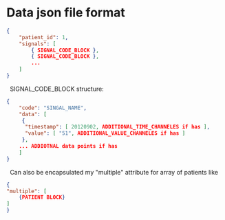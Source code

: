 # Data json file format
```json
{
	"patient_id": 1,
	"signals": [
		{ SIGNAL_CODE_BLOCK },
		{ SIGNAL_CODE_BLOCK },
		...
	]
}
```
 
SIGNAL_CODE_BLOCK structure:

```json
{
    "code": "SINGAL_NAME",
    "data": [
     {
      "timestamp": [ 20120902, ADDITIONAL_TIME_CHANNELES if has ],
      "value": [ "51", ADDITIONAL_VALUE_CHANNELES if has ]
     },
	... ADDIOTNAL data points if has
    ]
}
```
 
Can also be encapsulated my "multiple" attribute for array of patients like
```json
{ 
"multiple": [
	{PATIENT BLOCK}
]
}
```
